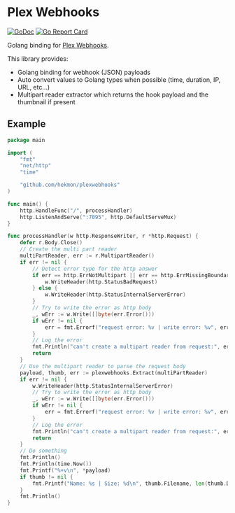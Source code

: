 # Plex Webhooks

[![GoDoc](https://godoc.org/github.com/hekmon/plexwebhooks?status.svg)](https://godoc.org/github.com/hekmon/plexwebhooks) [![Go Report Card](https://goreportcard.com/badge/github.com/hekmon/plexwebhooks)](https://goreportcard.com/report/github.com/hekmon/plexwebhooks)

Golang binding for [Plex Webhooks](https://support.plex.tv/articles/115002267687-webhooks/).

This library provides:

* Golang binding for webhook (JSON) payloads
* Auto convert values to Golang types when possible (time, duration, IP, URL, etc...)
* Multipart reader extractor which returns the hook payload and the thumbnail if present

## Example

```go
package main

import (
    "fmt"
    "net/http"
    "time"

    "github.com/hekmon/plexwebhooks"
)

func main() {
    http.HandleFunc("/", processHandler)
    http.ListenAndServe(":7095", http.DefaultServeMux)
}

func processHandler(w http.ResponseWriter, r *http.Request) {
    defer r.Body.Close()
    // Create the multi part reader
    multiPartReader, err := r.MultipartReader()
    if err != nil {
        // Detect error type for the http answer
        if err == http.ErrNotMultipart || err == http.ErrMissingBoundary {
            w.WriteHeader(http.StatusBadRequest)
        } else {
            w.WriteHeader(http.StatusInternalServerError)
        }
        // Try to write the error as http body
        _, wErr := w.Write([]byte(err.Error()))
        if wErr != nil {
            err = fmt.Errorf("request error: %v | write error: %v", err, wErr)
        }
        // Log the error
        fmt.Println("can't create a multipart reader from request:", err)
        return
    }
    // Use the multipart reader to parse the request body
    payload, thumb, err := plexwebhooks.Extract(multiPartReader)
    if err != nil {
        w.WriteHeader(http.StatusInternalServerError)
        // Try to write the error as http body
        _, wErr := w.Write([]byte(err.Error()))
        if wErr != nil {
            err = fmt.Errorf("request error: %v | write error: %v", err, wErr)
        }
        // Log the error
        fmt.Println("can't create a multipart reader from request:", err)
        return
    }
    // Do something
    fmt.Println()
    fmt.Println(time.Now())
    fmt.Printf("%+v\n", *payload)
    if thumb != nil {
        fmt.Printf("Name: %s | Size: %d\n", thumb.Filename, len(thumb.Data))
    }
    fmt.Println()
}

```
